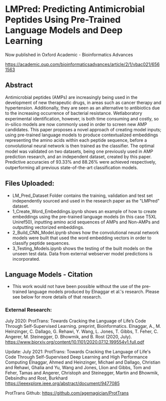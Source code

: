# LMPred: Predicting Antimicrobial Peptides Using Pre-Trained Language Models and Deep Learning

Now published in Oxford Academic - Bioinformatics Advances

https://academic.oup.com/bioinformaticsadvances/article/2/1/vbac021/6561563

## Abstract
Antimicrobial peptides (AMPs) are increasingly being used in the development of new therapeutic drugs, in areas such as cancer therapy and hypertension. Additionally, they are seen as an alternative to antibiotics due to the increasing occurrence of bacterial resistance. Wetlaboratory experimental identiﬁcation, however, is both time consuming and costly, so in-silico models are now commonly used in order to screen new AMP candidates. This paper proposes a novel approach of creating model inputs; using pre-trained language models to produce contextualized embeddings representing the amino acids within each peptide sequence, before a convolutional neural network is then trained as the classiﬁer. The optimal model was validated on two datasets, being one previously used in AMP prediction research, and an independent dataset, created by this paper. Predictive accuracies of 93.33% and 88.26% were achieved respectively, outperforming all previous state-of-the-art classiﬁcation models.


## Files Uploaded:
- LM_Pred_Dataset Folder contains the training, validation and test set independently sourced and used in the research paper as the "LMPred" dataset.
- 1_Create_Word_Embeddings.ipynb shows an example of how to create embeddings using the pre-trained language models (in this case T5XL Uniref50), inputting amino acid sequences of AMPs and Non-AMPs and outputting vectorized embeddings.
- 2_Build_CNN_Model.ipynb shows how the convolutional neural network models were built that used the word embedding vectors in order to classify peptide sequences. 
- 3_Testing_Models.ipynb shows the testing of the built models on the unseen test data. Data from external webserver model predictions is incorporated. 


## Language Models - Citation
- This work would not have been possible without the use of the pre-trained language models produced by Elnaggar et al.'s research. Please see below for more details of that research.

### External Research:
July 2020: ProtTrans: Towards Cracking the Language of Life’s Code Through Self-Supervised Learning. preprint, Bioinformatics. 
Elnaggar, A., M. Heinzinger, C. Dallago, G. Rehawi, Y. Wang, L. Jones, T. Gibbs, T. Feher, C. Angerer, M. Steinegger, D. Bhowmik, and B. Rost (2020, July). 
https://www.biorxiv.org/content/10.1101/2020.07.12.199554v1.full.pdf

Update: July 2021: ProtTrans: Towards Cracking the Language of Life's Code Through Self-Supervised Deep Learning and High Performance Computing
Elnaggar, Ahmed and Heinzinger, Michael and Dallago, Christian and Rehawi, Ghalia and Yu, Wang and Jones, Llion and Gibbs, Tom and Feher, Tamas and Angerer, Christoph and Steinegger, Martin and Bhowmik, Debsindhu and Rost, Burkhard
https://ieeexplore.ieee.org/abstract/document/9477085

ProtTrans Github:
https://github.com/agemagician/ProtTrans
